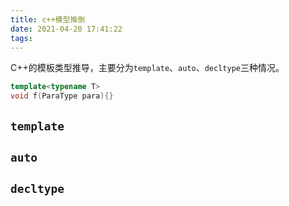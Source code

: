 ```yaml
---
title: c++模型推倒
date: 2021-04-20 17:41:22
tags:
---
```


C++的模板类型推导，主要分为`template`、`auto`、`decltype`三种情况。


```cpp
template<typename T>
void f(ParaType para){}
```


## `template`

## `auto`

## `decltype`

